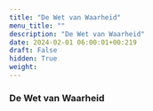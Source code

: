 ```yaml
---
title: "De Wet van Waarheid"
menu_title: ""
description: "De Wet van Waarheid"
date: 2024-02-01 06:00:01+00:219
draft: False
hidden: True
weight:
---
```

### De Wet van Waarheid


